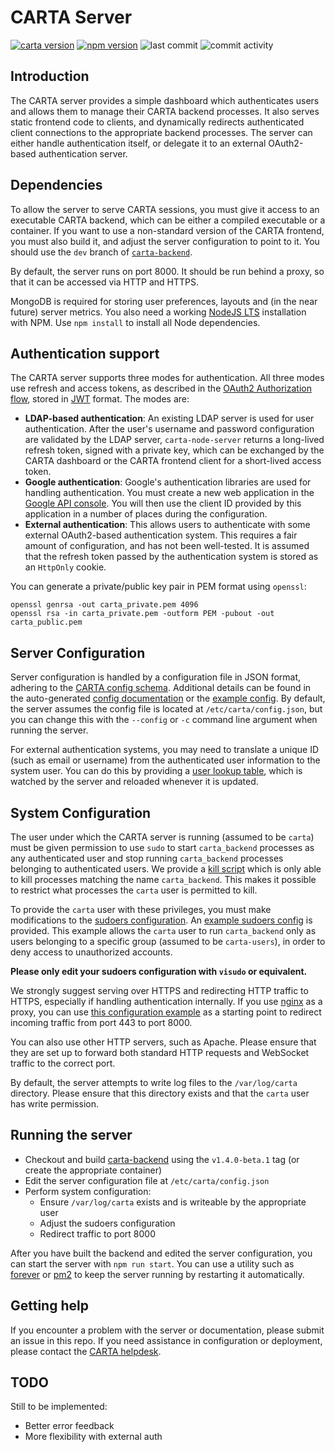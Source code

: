 # CARTA Server
[![carta version](https://img.shields.io/badge/CARTA%20Version-1.4.0--beta--1-orange)](https://github.com/CARTAvis/carta-backend/releases/tag/v1.4.0-beta.1)
[![npm version](http://img.shields.io/npm/v/carta-node-server.svg?style=flat)](https://npmjs.org/package/carta-node-server "View this project on npm")
![last commit](https://img.shields.io/github/last-commit/CARTAvis/carta-node-server)
![commit activity](https://img.shields.io/github/commit-activity/m/CARTAvis/carta-node-server)

## Introduction

The CARTA server provides a simple dashboard which authenticates users and allows them to manage their CARTA backend processes. It also serves static frontend code to clients, and dynamically redirects authenticated client connections to the appropriate backend processes. The server can either handle authentication itself, or delegate it to an external OAuth2-based authentication server.

## Dependencies

To allow the server to serve CARTA sessions, you must give it access to an executable CARTA backend, which can be either a compiled executable or a container. If you want to use a non-standard version of the CARTA frontend, you must also build it, and adjust the server configuration to point to it. You should use the `dev` branch of [`carta-backend`](https://github.com/CARTAvis/carta-backend).

By default, the server runs on port 8000. It should be run behind a proxy, so that it can be accessed via HTTP and HTTPS. 

MongoDB is required for storing user preferences, layouts and (in the near future) server metrics. You also need a working [NodeJS LTS](https://github.com/nvm-sh/nvm#long-term-support) installation with NPM. Use `npm install` to install all Node dependencies.

## Authentication support

The CARTA server supports three modes for authentication. All three modes use refresh and access tokens, as described in the [OAuth2 Authorization flow](https://tools.ietf.org/html/rfc6749#section-1.3.1), stored in [JWT](https://jwt.io/) format. The modes are:
- **LDAP-based authentication**: An existing LDAP server is used for user authentication. After the user's username and password configuration are validated by the LDAP server, `carta-node-server` returns a long-lived refresh token, signed with a private key, which can be exchanged by the CARTA dashboard or the CARTA frontend client for a short-lived access token.
- **Google authentication**: Google's authentication libraries are used for handling authentication. You must create a new web application in the [Google API console](https://console.developers.google.com/apis/credentials). You will then use the  client ID provided by this application in a number of places during the configuration.
- **External authentication**: This allows users to authenticate with some external OAuth2-based authentication system. This requires a fair amount of configuration, and has not been well-tested. It is assumed that the refresh token passed by the authentication system is stored as an `HttpOnly` cookie.

You can generate a private/public key pair in PEM format using `openssl`:
```shell script
openssl genrsa -out carta_private.pem 4096
openssl rsa -in carta_private.pem -outform PEM -pubout -out carta_public.pem
```

## Server Configuration
Server configuration is handled by a configuration file in JSON format, adhering to the [CARTA config schema](config/config_schema.json). Additional details can be found in the auto-generated [config documentation](docs/config_schema.html) or the [example config](config/example_config.json). By default, the server assumes the config file is located at `/etc/carta/config.json`, but you can change this with the `--config` or `-c` command line argument when running the server. 

For external authentication systems, you may need to translate a unique ID (such as email or username) from the authenticated user information to the system user. You can do this by providing a [user lookup table](config/usertable.txt.stub), which is watched by the server and reloaded whenever it is updated.

## System Configuration

The user under which the CARTA server is running (assumed to be `carta`) must be given permission to use `sudo` to start `carta_backend` processes as any authenticated user and stop running `carta_backend` processes belonging to authenticated users. We provide a [kill script](scripts/carta_kill_script.sh) which is only able to kill processes matching the name `carta_backend`. This makes it possible to restrict what processes the `carta` user is permitted to kill.

To provide the `carta` user with these privileges, you must make modifications to the [sudoers configuration](https://www.sudo.ws/man/1.9.0/sudoers.man.html). An [example sudoers config](config/example_sudoers_conf.stub) is provided. This example allows the `carta` user to run `carta_backend` only as users belonging to a specific group (assumed to be `carta-users`), in order to deny access to unauthorized accounts.

**Please only edit your sudoers configuration with `visudo` or equivalent.**

We strongly suggest serving over HTTPS and redirecting HTTP traffic to HTTPS, especially if handling authentication internally. If you use [nginx](https://www.nginx.com/) as a proxy, you can use [this configuration example](config/example_nginx.conf.stub) as a starting point to redirect incoming traffic from port 443 to port 8000.

You can also use other HTTP servers, such as Apache. Please ensure that they are set up to forward both standard HTTP requests and WebSocket traffic to the correct port.

By default, the server attempts to write log files to the `/var/log/carta` directory. Please ensure that this directory exists and that the `carta` user has write permission.

## Running the server

- Checkout and build [carta-backend](https://github.com/CARTAvis/carta-backend) using the `v1.4.0-beta.1` tag (or create the appropriate container)
- Edit the server configuration file at `/etc/carta/config.json`
- Perform system configuration:
    - Ensure `/var/log/carta` exists and is writeable by the appropriate user    
    - Adjust the sudoers configuration
    - Redirect traffic to port 8000

After you have built the backend and edited the server configuration, you can start the server with `npm run start`. You can use a utility such as [forever](https://github.com/foreversd/forever) or [pm2](https://pm2.keymetrics.io/) to keep the server running by restarting it automatically.

## Getting help

If you encounter a problem with the server or documentation, please submit an issue in this repo. If you need assistance in configuration or deployment, please contact the [CARTA helpdesk](mailto:carta_helpdesk@asiaa.sinica.edu.tw).

## TODO

Still to be implemented:
- Better error feedback
- More flexibility with external auth
